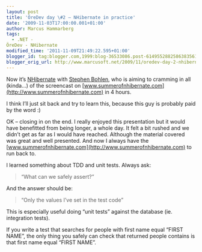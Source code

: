```yaml
---
layout: post
title: 'ÖreDev day \#2 – NHibernate in practice'
date: '2009-11-03T17:00:00.001+01:00'
author: Marcus Hammarberg
tags:
  - .NET -
ÖreDev - NHibernate
modified_time: '2011-11-09T21:49:22.595+01:00'
blogger_id: tag:blogger.com,1999:blog-36533086.post-6149552882586383561
blogger_orig_url: http://www.marcusoft.net/2009/11/oredev-day-2-nhibernate-in-practice.html
---
```



Now it’s <a href="https://www.hibernate.org/343.html"
target="_blank">NHibernate</a> with
<a href="http://unhandled-exceptions.com/blog/index.php/about/"
target="_blank">Stephen Bohlen</a>, who is aiming to cramming in all
(kinda…) of the screencast on
[www.summerofnhibernate.com](http://www.summerofnhibernate.com) in 4
hours.

I think I’ll just sit back and try to learn this, because this guy is
probably paid by the word :)

OK – closing in on the end. I really enjoyed this presentation but it
would have benefitted from being longer, a whole day. It felt a bit
rushed and we didn’t get as far as I would have reached. Although the
material covered was great and well presented. And now I always have the
[www.summerofnhibernate.com](http://www.summerofnhibernate.com) to run
back to.

I learned something about TDD and unit tests. Always ask:

> “What can we safely assert?”

And the answer should be:

> “Only the values I’ve set in the test code”

This is especially useful doing “unit tests” against the database (ie.
integration tests).

If you write a test that searches for people with first name equal
“FIRST NAME”, the only thing you safely can check that returned people
contains is that first name equal “FIRST NAME”.
